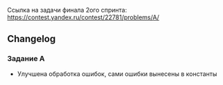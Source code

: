 Ссылка на задачи финала 2ого спринта: https://contest.yandex.ru/contest/22781/problems/A/

## Changelog

### Задание A
- Улучшена обработка ошибок, сами ошибки вынесены в константы
